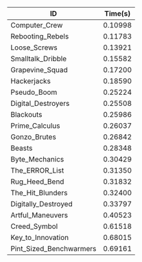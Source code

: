 |ID|Time(s)|
|-|-|
|Computer_Crew|0.10998|
|Rebooting_Rebels|0.11783|
|Loose_Screws|0.13921|
|Smalltalk_Dribble|0.15582|
|Grapevine_Squad|0.17200|
|Hackerjacks|0.18590|
|Pseudo_Boom|0.25224|
|Digital_Destroyers|0.25508|
|Blackouts|0.25986|
|Prime_Calculus|0.26037|
|Gonzo_Brutes|0.26842|
|Beasts|0.28348|
|Byte_Mechanics|0.30429|
|The_ERROR_List|0.31350|
|Rug_Heed_Bend|0.31832|
|The_Hit_Blunders|0.32400|
|Digitally_Destroyed|0.33797|
|Artful_Maneuvers|0.40523|
|Creed_Symbol|0.61518|
|Key_to_Innovation|0.68015|
|Pint_Sized_Benchwarmers|0.69161|
